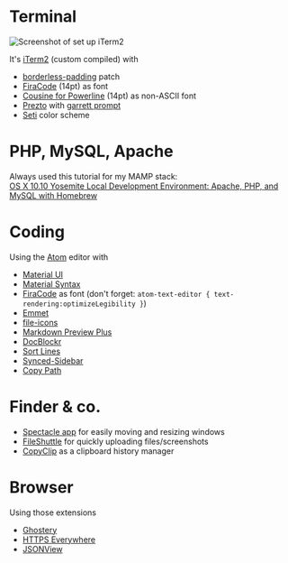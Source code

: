 # Terminal
![Screenshot of set up iTerm2](https://mzdr.github.io/osx/iTerm2.png)  

It's [iTerm2](https://github.com/gnachman/iTerm2) (custom compiled) with

- [borderless-padding](https://github.com/jaredculp/iterm2-borderless-padding) patch
- [FiraCode](https://github.com/tonsky/FiraCode) (14pt) as font
- [Cousine for Powerline](https://github.com/powerline/fonts) (14pt) as non-ASCII font
- [Prezto](https://github.com/sorin-ionescu/prezto) with [garrett prompt](https://github.com/chauncey-garrett/zsh-prompt-garrett)
- [Seti](https://github.com/mbadolato/iTerm2-Color-Schemes/tree/master/schemes) color scheme

# PHP, MySQL, Apache
Always used this tutorial for my MAMP stack:  
[OS X 10.10 Yosemite Local Development Environment: Apache, PHP, and MySQL with Homebrew](https://echo.co/blog/os-x-1010-yosemite-local-development-environment-apache-php-and-mysql-homebrew)  

# Coding
Using the [Atom](https://atom.io) editor with
- [Material UI](https://atom.io/themes/atom-material-ui)
- [Material Syntax](https://atom.io/themes/atom-material-syntax)
- [FiraCode](https://github.com/tonsky/FiraCode) as font (don't forget: `atom-text-editor { text-rendering:optimizeLegibility }`)
- [Emmet](https://atom.io/packages/emmet)
- [file-icons](https://atom.io/packages/file-icons)
- [Markdown Preview Plus](https://atom.io/packages/markdown-preview-plus)
- [DocBlockr](https://atom.io/packages/docblockr)
- [Sort Lines](https://atom.io/packages/sort-lines)
- [Synced-Sidebar](https://atom.io/packages/synced-sidebar)
- [Copy Path](https://atom.io/packages/copy-path)

# Finder & co.
- [Spectacle app](https://www.spectacleapp.com/) for easily moving and resizing windows
- [FileShuttle](http://fileshuttle.io/) for quickly uploading files/screenshots
- [CopyClip](https://itunes.apple.com/us/app/copyclip-clipboard-history/id595191960) as a clipboard history manager

# Browser
Using those extensions
- [Ghostery](https://www.ghostery.com/try-us/download-browser-extension/)
- [HTTPS Everywhere](https://www.eff.org/de/https-everywhere)
- [JSONView](http://jsonview.com/)
